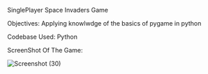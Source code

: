 SinglePlayer Space Invaders Game

Objectives:
Applying knowlwdge of the basics of pygame in python

Codebase Used:
Python

ScreenShot Of The Game:

![Screenshot (30)](https://user-images.githubusercontent.com/64368749/148390597-b4490a2c-1027-4ad6-a1a1-d516cecd2e68.png)
